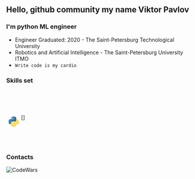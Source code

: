 ## Hello, github community my name Viktor Pavlov

### I'm python ML engineer 


- Engineer Graduated: 2020 - The Saint-Petersburg Technological University 
- Robotics and Artificial Intelligence - The Saint-Petersburg University ITMO
- `Write code is my cardio` 


### Skills set


<br />
<br />
<br />

[<img align="left" alt="Python" width="40px" src="https://raw.githubusercontent.com/github/explore/80688e429a7d4ef2fca1e82350fe8e3517d3494d/topics/python/python.png" />]

<br />
<br />
<br />



### Contacts

[<img align="left" alt="CodeWars" width="320px" src="https://www.codewars.com/users/ViktorPavlovA/badges/large" />][codewars]

[codewars]: https://www.codewars.com/users/ViktorPavlovA